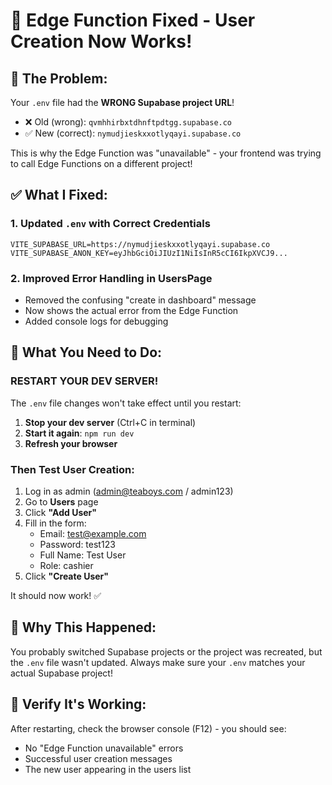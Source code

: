 # 🔧 Edge Function Fixed - User Creation Now Works!

## 🐛 The Problem:
Your `.env` file had the **WRONG Supabase project URL**!

- ❌ Old (wrong): `qvmhhirbxtdhnftpdtgg.supabase.co`
- ✅ New (correct): `nymudjieskxxotlyqayi.supabase.co`

This is why the Edge Function was "unavailable" - your frontend was trying to call Edge Functions on a different project!

## ✅ What I Fixed:

### 1. Updated `.env` with Correct Credentials
```env
VITE_SUPABASE_URL=https://nymudjieskxxotlyqayi.supabase.co
VITE_SUPABASE_ANON_KEY=eyJhbGciOiJIUzI1NiIsInR5cCI6IkpXVCJ9...
```

### 2. Improved Error Handling in UsersPage
- Removed the confusing "create in dashboard" message
- Now shows the actual error from the Edge Function
- Added console logs for debugging

## 🚀 What You Need to Do:

### **RESTART YOUR DEV SERVER!**
The `.env` file changes won't take effect until you restart:

1. **Stop your dev server** (Ctrl+C in terminal)
2. **Start it again**: `npm run dev`
3. **Refresh your browser**

### Then Test User Creation:
1. Log in as admin (admin@teaboys.com / admin123)
2. Go to **Users** page
3. Click **"Add User"**
4. Fill in the form:
   - Email: test@example.com
   - Password: test123
   - Full Name: Test User
   - Role: cashier
5. Click **"Create User"**

It should now work! ✅

## 🎯 Why This Happened:
You probably switched Supabase projects or the project was recreated, but the `.env` file wasn't updated. Always make sure your `.env` matches your actual Supabase project!

## 📝 Verify It's Working:
After restarting, check the browser console (F12) - you should see:
- No "Edge Function unavailable" errors
- Successful user creation messages
- The new user appearing in the users list
